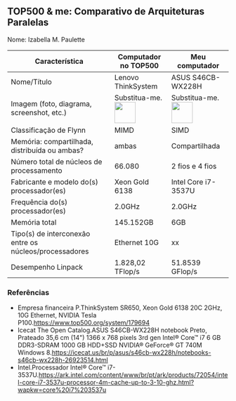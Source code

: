 TOP500 & me: Comparativo de Arquiteturas Paralelas
--------------------------------------------------

Nome: Izabella M. Paulette

| Característica                                            | Computador no TOP500  | Meu computador  |
| --------------------------------------------------------- | --------------------- | --------------- |
| Nome/Título                                               |Lenovo ThinkSystem |ASUS S46CB-WX228H|
| Imagem (foto, diagrama, screenshot, etc.)                 | Substitua-me. <img src="http://www.top500.org/static//images/Top500_logo.png" width="48"> | Substitua-me. <img src="http://www.top500.org/static//images/Top500_logo.png" width="48">|
| Classificação de Flynn                                    | MIMD|SIMD|
| Memória: compartilhada, distribuída ou ambas?             | ambas|Compartilhada|
| Número total de núcleos de processamento                  |66.080| 2 fios e 4 fios|
| Fabricante e modelo do(s) processador(es)                 |Xeon Gold 6138|Intel Core i7-3537U|
| Frequência do(s) processador(es)                          |2.0GHz|2.0GHz|
| Memória total                                             |145.152GB|6GB|
| Tipo(s) de interconexão entre os núcleos/processadores    |Ethernet 10G|xx|
| Desempenho Linpack                                        |1.828,02 TFlop/s|51.8539 GFlop/s|

### Referências
- 	Empresa financeira P.ThinkSystem SR650, Xeon Gold 6138 20C 2GHz, 10G Ethernet, NVIDIA Tesla P100.https://www.top500.org/system/179694
- Icecat The Open Catalog.ASUS S46CB-WX228H notebook Preto, Prateado 35,6 cm (14") 1366 x 768 pixels 3rd gen Intel® Core™ i7 6 GB DDR3-SDRAM 1000 GB HDD+SSD NVIDIA® GeForce® GT 740M Windows 8.https://icecat.us/br/p/asus/s46cb-wx228h/notebooks-s46cb-wx228h-26923514.html
- Intel.Processador Intel® Core™ i7-3537U.https://ark.intel.com/content/www/br/pt/ark/products/72054/intel-core-i7-3537u-processor-4m-cache-up-to-3-10-ghz.html?wapkw=core%20i7%203537u
